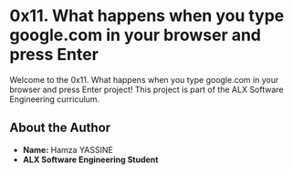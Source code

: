 # 0x11. What happens when you type google.com in your browser and press Enter

Welcome to the 0x11. What happens when you type google.com in your browser and press Enter project! This project is part of the ALX Software Engineering curriculum.

## About the Author
- **Name:** Hamza YASSINE
- **ALX Software Engineering Student** 
